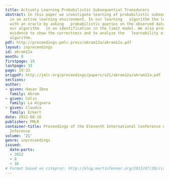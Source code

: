 ```yaml
---
title: Actively Learning Probabilistic Subsequential Transducers
abstract: In this paper we investigate learning of probabilistic subsequential   transducers
  in an active learning environment. In our learning   algorithm the learner interacts
  with an oracle by asking   probabilistic queries on the observed data. We prove
  our algorithm   in an identification in the limit model. We also provide   experimental
  evidence to show the correctness and to analyze the   learnability of the proposed
  algorithm.
pdf: http://proceedings.pmlr.press/akram12a/akram12a.pdf
layout: inproceedings
id: akram12a
month: 0
firstpage: 19
lastpage: 33
page: 19-33
origpdf: http://jmlr.org/proceedings/papers/v21/akram12a/akram12a.pdf
sections: 
author:
- given: Hasan Ibne
  family: Akram
- given: Colin
  family: La Higuera
- given: Claudia
  family: Eckert
date: 2012-08-16
publisher: PMLR
container-title: Proceedings of the Eleventh International Conference on Grammatical
  Inference
volume: '21'
genre: inproceedings
issued:
  date-parts:
  - 2012
  - 8
  - 16
# Format based on citeproc: http://blog.martinfenner.org/2013/07/30/citeproc-yaml-for-bibliographies/
---
```

